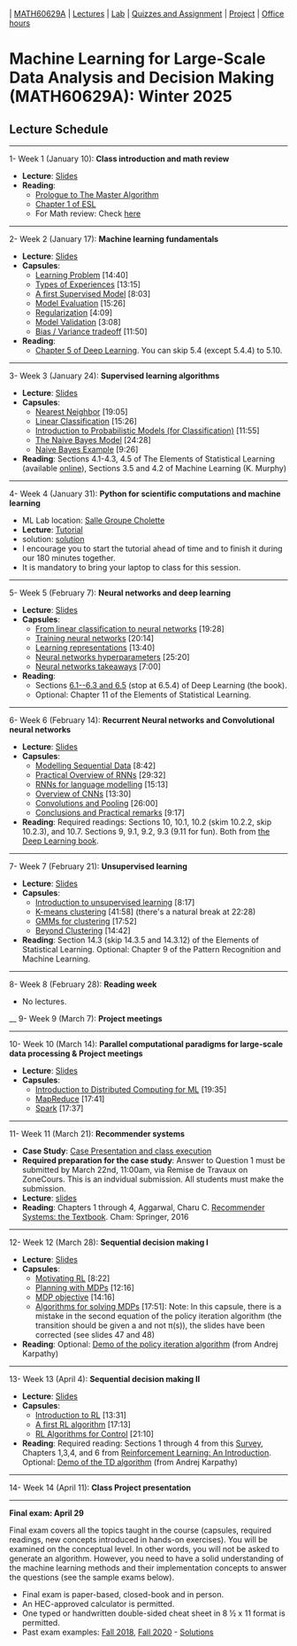 | [MATH60629A](main.md) | [Lectures](lectures.md) | [Lab](lab.md) | [Quizzes and Assignment](homework.md) | [Project](project.md) | [Office hours](office_hr.md)
# Machine Learning for Large-Scale Data Analysis and Decision Making (MATH60629A): Winter 2025

## Lecture Schedule
___
1- <span style="font-size:1em;">Week 1 (January 10): **Class introduction and math review**</span>
- **Lecture**: [Slides](http://www.cs.toronto.edu/~lcharlin/courses/60629/slides_intro.pdf)
- **Reading**: 
  * [Prologue to The Master Algorithm](http://homes.cs.washington.edu/~pedrod/Prologue.pdf)
  * [Chapter 1 of ESL](https://web.stanford.edu/~hastie/Papers/ESLII.pdf)
  * For Math review: Check [here](https://www.cs.toronto.edu/~lcharlin/courses/60629/math_resources.html)

___
2- <span style="font-size:1em;">Week 2 (January 17): **Machine learning fundamentals**</span> 
- **Lecture**: [Slides](https://www.cs.toronto.edu/~lcharlin/courses/60629/slides_ml-fundamentals.pdf)
- **Capsules**:  
  * [Learning Problem](https://youtu.be/XHjYLAooCQI) [14:40]
  * [Types of Experiences](https://youtu.be/bUrw6MWiI7E) [13:15]
  * [A first Supervised Model](https://www.youtube.com/watch?v=fu8IBbPREBg) [8:03]
  * [Model Evaluation](https://youtu.be/jB69v09vrn8) [15:26]
  * [Regularization](https://www.youtube.com/watch?v=SFzhFrWOTEI) [4:09]
  * [Model Validation](https://www.youtube.com/watch?v=WoFGyFvyoeo) [3:08]
  * [Bias / Variance tradeoff](https://www.youtube.com/watch?v=L5Hehy9s8SI) [11:50]
- **Reading**:  
  * [Chapter 5 of Deep Learning](http://www.deeplearningbook.org/contents/ml.html). You can skip 5.4 (except 5.4.4) to 5.10.  
  
___
3- <span style="font-size:1em;">Week 3 (January 24): **Supervised learning algorithms**</span> 
- **Lecture**: [Slides](http://www.cs.toronto.edu/~lcharlin/courses/60629/slides_supervised.pdf)
- **Capsules**: 
  * [Nearest Neighbor](https://youtu.be/wrpB9mxmhJc) [19:05]
  * [Linear Classification](https://youtu.be/Kv8Ab2I_7CM) [15:26]
  * [Introduction to Probabilistic Models (for Classification)](https://youtu.be/CnJTkeJpJLY) [11:55]
  * [The Naive Bayes Model](https://youtu.be/8L2ZM20BdoA) [24:28]
  * [Naive Bayes Example](https://youtu.be/xg8wZOr6zrY) [9:26]
- **Reading**: Sections 4.1-4.3, 4.5 of The Elements of Statistical Learning (available [online](https://web.stanford.edu/~hastie/ElemStatLearn/)), Sections 3.5 and 4.2 of Machine Learning (K. Murphy)

___
4- <span style="font-size:1em;">Week 4 (January 31): **Python for scientific computations and machine learning**</span> 
- ML Lab location: [Salle Groupe Cholette](https://www.hec.ca/campus/edifices/cote_sainte_catherine/1er_etage/salles_cours/cholette.html)
- **Lecture**: [Tutorial](https://colab.research.google.com/github/lcharlin/80-629/blob/master/week4-PracticalSession/Introduction_to_ML.ipynb)
- solution: [solution](https://colab.research.google.com/github/lcharlin/80-629/blob/master/week4-PracticalSession/Introduction_to_ML_Solutions.ipynb)
- I encourage you to start the tutorial ahead of time and to finish it during our 180 minutes together.
- It is mandatory to bring your laptop to class for this session. 

___
5- <span style="font-size:1em;">Week 5 (February 7): **Neural networks and deep learning**</span> 
- **Lecture**: [Slides](http://www.cs.toronto.edu/~lcharlin/courses/60629/slides_nn.pdf)
- **Capsules**: 
  * [From linear classification to neural networks](https://youtu.be/Bs6NA2gGz78) [19:28]
  * [Training neural networks](https://youtu.be/c47a3YxIG7k) [20:14]
  * [Learning representations](https://youtu.be/N_JU7egyGGA)  [13:40]
  * [Neural networks hyperparameters](https://youtu.be/5axp1O299qM)  [25:20]
  * [Neural networks takeaways](https://youtu.be/Nqs-C7wBVQo) [7:00]
- **Reading**:
  * Sections [6.1--6.3 and 6.5](http://www.deeplearningbook.org/contents/mlp.html) (stop at 6.5.4) of Deep Learning (the book).  
  * Optional: Chapter 11 of the Elements of Statistical Learning.

___
6- <span style="font-size:1em;"> Week 6 (February 14): **Recurrent Neural networks and Convolutional neural networks**</span> 
- **Lecture**: [Slides](http://www.cs.toronto.edu/~lcharlin/courses/60629/slides_rnn-cnn.pdf)
- **Capsules**: 
  * [Modelling Sequential Data](https://youtu.be/Ra_n9vJ89wM) [8:42]
  * [Practical Overview of RNNs](https://youtu.be/2euWyjhO0GM) [29:32]
  * [RNNs for language modelling](https://youtu.be/K-l8zCBuJbM) [15:13]
  * [Overview of CNNs](https://youtu.be/EVZOThR2q1I) [13:30]
  * [Convolutions and Pooling](https://youtu.be/L8tbxFKKoVw) [26:00]
  * [Conclusions and Practical remarks](https://youtu.be/mA71uUtkcXw) [9:17]
- **Reading**: Required readings: Sections 10, 10.1, 10.2 (skim 10.2.2, skip 10.2.3), and 10.7. Sections 9, 9.1, 9.2, 9.3 (9.11 for fun). Both from [the Deep Learning book](http://www.deeplearningbook.org/).

___

7- <span style="font-size:1em;">Week 7 (February 21): **Unsupervised learning**</span> 
- **Lecture**: [Slides](http://www.cs.toronto.edu/~lcharlin/courses/60629/slides_unsupervised.pdf)
- **Capsules**: 
  * [Introduction to unsupervised learning](https://youtu.be/z_PcTBDHvOs) [8:17]
  * [K-means clustering](https://youtu.be/9EFWKAQ3TSs) [41:58] (there's a natural break at 22:28)
  * [GMMs for clustering](https://youtu.be/OyK4tX2hjMc) [17:52]
  * [Beyond Clustering](https://youtu.be/zVoi--FTiYk) [14:42]
- **Reading**: Section 14.3 (skip 14.3.5 and 14.3.12) of the Elements of Statistical Learning. Optional: Chapter 9 of the Pattern Recognition and Machine Learning. 

____

8- <span style="font-size:1em;">Week 8 (February 28): **Reading week**</span> 
- No lectures.

 __
9- <span style="font-size:1em;">Week 9 (March 7): **Project meetings**</span> 


___
10- <span style="font-size:1em;">Week 10 (March 14): **Parallel computational paradigms for large-scale data processing & Project meetings**</span>
- **Lecture**: [Slides](https://www.cs.toronto.edu/~lcharlin/courses/60629/slides_largeScale22.pdf)
- **Capsules**: 
  * [Introduction to Distributed Computing for ML](https://youtu.be/CtYOBS9pDvg) [19:35]
  * [MapReduce](https://youtu.be/U3FLRYH3R5Q) [17:41]
  * [Spark](https://www.youtube.com/watch?v=4gOdejqyHng) [17:37]

___
11- <span style="font-size:1em;">Week 11 (March 21): **Recommender systems**</span>
- **Case Study**: [Case Presentation and class execution](http://www.cs.toronto.edu/~lcharlin/courses/60629/case_Decathlon-preparation.pdf)
- **Required preparation for the case study**: Answer to Question 1 must be submitted by March 22nd, 11:00am, via Remise de Travaux on ZoneCours. This is an indvidual submission. All students must make the submission. 
- **Lecture**: [slides](lecture_files/case_Decathlon-diapos-Pre-Class.pdf)
- **Reading**: Chapters 1 through 4, Aggarwal, Charu C. [Recommender Systems: the Textbook](https://hecmontreal.on.worldcat.org/v2/oclc/946011635). Cham: Springer, 2016


___
12- <span style="font-size:1em;">Week 12 (March 28): **Sequential decision making I**</span> 
- **Lecture**: [Slides](http://www.cs.toronto.edu/~lcharlin/courses/60629/slides_rl.pdf)
- **Capsules**: 
  * [Motivating RL](https://youtu.be/V2WrKWyiPoQ) [8:22]
  * [Planning with MDPs](https://youtu.be/FwQQCSL5I_Y) [12:16]
  * [MDP objective](https://youtu.be/3vX-J61A8NQ) [14:16]
  * [Algorithms for solving MDPs](https://youtu.be/HBTyOjt4QBk) [17:51]: Note: In this capsule, there is a mistake in the second equation of the policy iteration algorithm (the transition should be given a and not π(s)), the slides have been corrected (see slides 47 and 48)
- **Reading**: Optional: [Demo of the policy iteration algorithm](http://www.cs.toronto.edu/~lcharlin/courses/60629/reinforcejs/gridworld_dp.html) (from Andrej Karpathy)

___
13- <span style="font-size:1em;">Week 13 (April 4): **Sequential decision making II**</span> 
- **Lecture**: [Slides](http://www.cs.toronto.edu/~lcharlin/courses/60629/slides_rl2.pdf)
- **Capsules**: 
  * [Introduction to RL](https://www.youtube.com/watch?v=VnZ4558bXys) [13:31]
  * [A first RL algorithm](https://www.youtube.com/watch?v=EYeACgMxHVk) [17:13]
  * [RL Algorithms for Control](https://www.youtube.com/watch?v=PeGnFc5S-f4) [21:10]
- **Reading**: Required reading: Sections 1 through 4 from this [Survey](https://www.jair.org/index.php/jair/article/download/10166/24110/), Chapters 1,3,4, and 6 from [Reinforcement Learning: An Introduction](http://incompleteideas.net/book/the-book.html). Optional: [Demo of the TD algorithm](http://www.cs.toronto.edu/~lcharlin/courses/60629/reinforcejs/gridworld_td.html) (from Andrej Karpathy)

___
14- <span style="font-size:1em;">Week 14 (April 11): **Class Project presentation**</span>

___
**Final exam: April 29**

Final exam covers all the topics taught in the course (capsules, required readings, new concepts introduced in hands-on exercises). You will be examined on the conceptual level. In other words, you will not be asked to generate an algorithm. However, you need to have a solid understanding of the machine learning methods and their implementation concepts to answer the questions (see the sample exams below). 

* Final exam is paper-based, closed-book and in person. 
* An HEC-approved calculator is permitted.
* One typed or handwritten double-sided cheat sheet in 8 ½ x 11 format is permitted.
* Past exam examples: [Fall 2018](http://www.cs.toronto.edu/~lcharlin/courses/60629/exam_80629_A18.pdf), [Fall 2020](http://www.cs.toronto.edu/~lcharlin/courses/60629/examen_80629A_F20.pdf) - [Solutions](http://www.cs.toronto.edu/~lcharlin/courses/60629/examen_80629A_F20_solutions.pdf)

